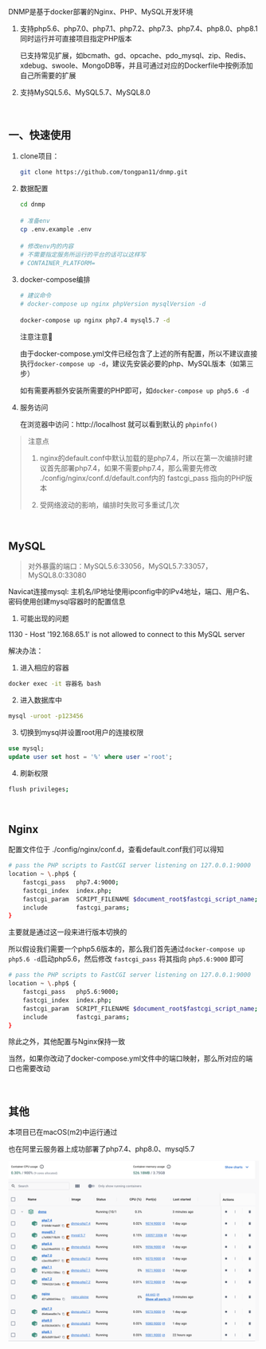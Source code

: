

DNMP是基于docker部署的Nginx、PHP、MySQL开发环境

1. 支持php5.6、php7.0、php7.1、php7.2、php7.3、php7.4、php8.0、php8.1同时运行并可直接项目指定PHP版本

    已支持常见扩展，如bcmath、gd、opcache、pdo_mysql、zip、Redis、xdebug、swoole、MongoDB等，并且可通过对应的Dockerfile中按例添加自己所需要的扩展

2. 支持MySQL5.6、MySQL5.7、MySQL8.0


<br>

## 一、快速使用

1. clone项目：

    ```bash
    git clone https://github.com/tongpan11/dnmp.git
    ```

2. 数据配置

    ```bash
    cd dnmp

    # 准备env
    cp .env.example .env

    # 修改env内的内容
    # 不需要指定服务所运行的平台的话可以这样写
    # CONTAINER_PLATFORM=
    ```

3. docker-compose编排

    ```bash
    # 建议命令
    # docker-compose up nginx phpVersion mysqlVersion -d

    docker-compose up nginx php7.4 mysql5.7 -d
    ```

    注意注意📢

    由于docker-compose.yml文件已经包含了上述的所有配置，所以不建议直接执行`docker-compose up -d`，建议先安装必要的php、MySQL版本（如第三步）
    
    如有需要再额外安装所需要的PHP即可，如`docker-compose up php5.6 -d`

4. 服务访问

    在浏览器中访问：http://localhost 就可以看到默认的 `phpinfo()`


> 注意点
>
> 1. nginx的default.conf中默认加载的是php7.4，所以在第一次编排时建议首先部署php7.4，如果不需要php7.4，那么需要先修改 ./config/nginx/conf.d/default.conf内的 fastcgi_pass 指向的PHP版本
>
> 2. 受网络波动的影响，编排时失败可多重试几次


<br>

## MySQL

> 对外暴露的端口：MySQL5.6:33056，MySQL5.7:33057，MySQL8.0:33080

Navicat连接mysql:
主机名/IP地址使用ipconfig中的IPv4地址，端口、用户名、密码使用创建mysql容器时的配置信息

1. 可能出现的问题

1130 - Host '192.168.65.1' is not allowed to connect to this MySQL server

解决办法：

1. 进入相应的容器
```bash
docker exec -it 容器名 bash
```

2. 进入数据库中
```bash
mysql -uroot -p123456
```

3. 切换到mysql并设置root用户的连接权限
```sql
use mysql;
update user set host = '%' where user ='root';
```

4. 刷新权限
```bash
flush privileges;
```


<br>

## Nginx

配置文件位于 ./config/nginx/conf.d，查看default.conf我们可以得知

```bash
# pass the PHP scripts to FastCGI server listening on 127.0.0.1:9000
location ~ \.php$ {
    fastcgi_pass   php7.4:9000;
    fastcgi_index  index.php;
    fastcgi_param  SCRIPT_FILENAME $document_root$fastcgi_script_name;
    include        fastcgi_params;
}
```

主要就是通过这一段来进行版本切换的

所以假设我们需要一个php5.6版本的，那么我们首先通过`docker-compose up php5.6 -d`启动php5.6，然后修改 `fastcgi_pass` 将其指向 `php5.6:9000` 即可

```bash
# pass the PHP scripts to FastCGI server listening on 127.0.0.1:9000
location ~ \.php$ {
    fastcgi_pass   php5.6:9000;
    fastcgi_index  index.php;
    fastcgi_param  SCRIPT_FILENAME $document_root$fastcgi_script_name;
    include        fastcgi_params;
}
```

除此之外，其他配置与Nginx保持一致

当然，如果你改动了docker-compose.yml文件中的端口映射，那么所对应的端口也需要改动


<br>

## 其他

本项目已在macOS(m2)中运行通过

也在阿里云服务器上成功部署了php7.4、php8.0、mysql5.7

![/images/142536.png](/images/142536.png)